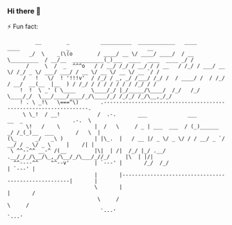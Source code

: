 ### Hi there 👋
⚡ Fun fact:
```
         __        _          __________  ____________   ____             ____               _                         __
       _/  \    _(\(o        / ____/ __ \/ ____/ ____/  / __ \_________  / __/__  __________(_)___  ____  ____  ____ _/ /
      /     \  /  _  ^^^o   / / __/ /_/ / __/ / / __   / /_/ / ___/ __ \/ /_/ _ \/ ___/ ___/ / __ \/ __ \/ __ \/ __ `/ /
     /   !   \/  ! '!!!v'  / /_/ / _, _/ /___/ /_/ /  / ____/ /  / /_/ / __/  __(__  |__  ) / /_/ / / / / / / / /_/ / /
    !  !  \ _' ( \____     \____/_/ |_/_____/\____/  /_/   /_/   \____/_/  \___/____/____/_/\____/_/ /_/_/ /_/\__,_/_/
    ! . \ _!\   \===^\)       .-----------------------------------------------------------------.
     \ \_!  / __!            /  .-.       ___             ___          __  _                .-.  \
      \!   /    \           |  /   \     / _ | ___  ___  / (_)______ _/ /_(_)__  ___       /   \  |
(\_      _/   _\ )          | |\_.  |   / __ |/ _ \/ _ \/ / / __/ _ `/ __/ / _ \/ _ \     |    /| |
 \ ^^--^^ __-^ /(__         |\|  | /|  /_/ |_/ .__/ .__/_/_/\__/\_,_/\__/_/\___/_//_/     |\  | |/|
  ^^----^^    "^--v'        | `---' |       /_/  /_/                                      | `---' |
                            |       |-----------------------------------------------------|       |
                            \       |                                                     |       /
                             \     /                                                       \     /
                              `---'                                                         `---'
```
<!--
**gregoire78/gregoire78** is a ✨ _special_ ✨ repository because its `README.md` (this file) appears on your GitHub profile.

Here are some ideas to get you started:

- 🔭 I’m currently working on ...
- 🌱 I’m currently learning ...
- 👯 I’m looking to collaborate on ...
- 🤔 I’m looking for help with ...
- 💬 Ask me about ...
- 📫 How to reach me: ...
- 😄 Pronouns: ...
- ⚡ Fun fact: ...
-->
